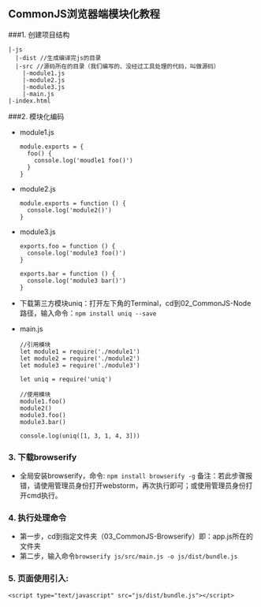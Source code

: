 ## CommonJS浏览器端模块化教程
###1. 创建项目结构
  ```
  |-js
    |-dist //生成编译完js的目录
    |-src //源码所在的目录（我们编写的、没经过工具处理的代码，叫做源码）
      |-module1.js
      |-module2.js
      |-module3.js
      |-main.js
  |-index.html
  ```

###2. 模块化编码
  * module1.js
    ```
    module.exports = {
      foo() {
        console.log('moudle1 foo()')
      }
    }
    ```
  * module2.js
    ```
    module.exports = function () {
      console.log('module2()')
    }
    ```
  * module3.js
    ```
    exports.foo = function () {
      console.log('module3 foo()')
    }
    
    exports.bar = function () {
      console.log('module3 bar()')
    }
    ```
  * 下载第三方模块uniq：打开左下角的Terminal，cd到02_CommonJS-Node路径，输入命令：```npm install uniq --save```
  
  * main.js
    ```
    //引用模块
    let module1 = require('./module1')
    let module2 = require('./module2')
    let module3 = require('./module3')
    
    let uniq = require('uniq')
    
    //使用模块
    module1.foo()
    module2()
    module3.foo()
    module3.bar()
    
    console.log(uniq([1, 3, 1, 4, 3]))
    ```

### 3. 下载browserify
  * 全局安装browserify，命令: ```npm install browserify -g```
    备注：若此步骤报错，请使用管理员身份打开webstorm，再次执行即可；或使用管理员身份打开cmd执行。

### 4. 执行处理命令
  * 第一步，cd到指定文件夹（03_CommonJS-Browserify）即：app.js所在的文件夹
  * 第二步，输入命令```browserify js/src/main.js -o js/dist/bundle.js```

### 5. 页面使用引入:
  ```
  <script type="text/javascript" src="js/dist/bundle.js"></script> 
  ```